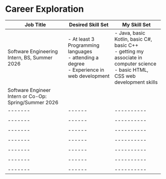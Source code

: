 # Career Exploration

| Job Title | Desired Skill Set  |  My Skill Set |
| -------|------|----------|
| Software Engineering Intern, BS, Summer 2026 | - At least 3 Programming languages <br> - attending a degree <br> - Experience in web development | - Java, basic Kotlin, basic C#, basic C++ <br> - getting my associate in computer science <br> - basic HTML, CSS web development skills |
| Software Engineer Intern or Co-Op: Spring/Summer 2026 |  |  |
| -------|------|----------|
|  |  |  |
| -------|------|----------|
|  |  |  |
| -------|------|----------|
|  |  |  |
| -------|------|----------|
|  |  |  |
| -------|------|----------|
|  |  |  |
| -------|------|----------|
|  |  |  |
| -------|------|----------|
